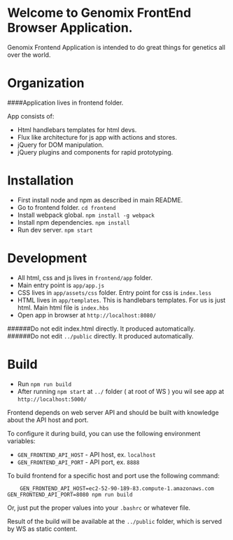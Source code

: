 # Welcome to Genomix FrontEnd Browser Application.

Genomix Frontend Application is intended to do great things for genetics all over the world.

# Organization

####Application lives in frontend folder.

App consists of:

- Html handlebars templates for html devs.
- Flux like architecture for js app with actions and stores.
- jQuery for DOM manipulation.
- jQuery plugins and components for rapid prototyping.

# Installation

- First install node and npm as described in main README.
- Go to frontend folder. `cd frontend`
- Install webpack global. `npm install -g webpack`
- Install npm dependencies. `npm install`
- Run dev server. `npm start`

# Development

- All html, css and js lives in `frontend/app` folder.
- Main entry point is `app/app.js`
- CSS lives in `app/assets/css` folder. Entry point for css is `index.less`
- HTML lives in `app/templates`. This is handlebars templates. For us is just html.  Main html file is `index.hbs`
- Open app in browser at `http://localhost:8080/`

######Do not edit index.html directly. It produced automatically.
######Do not edit `../public` directly. It produced automatically.

# Build

- Run `npm run build`
- After running `npm start` at `../` folder ( at root of WS ) you wil see app at `http://localhost:5000/`

Frontend depends on web server API and should be built with knowledge about the API host and port.

To configure it during build, you can use the following environment variables:

- `GEN_FRONTEND_API_HOST` - API host, ex. `localhost`
- `GEN_FRONTEND_API_PORT` - API port, ex. `8888`

To build frontend for a specific host and port use the following command:

```
    GEN_FRONTEND_API_HOST=ec2-52-90-189-83.compute-1.amazonaws.com GEN_FRONTEND_API_PORT=8080 npm run build
```

Or, just put the proper values into your `.bashrc` or whatever file.

   Result of the build will be available at the `../public` folder, which is served by WS as static content.


